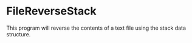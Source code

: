 # FileReverseStack
This program will reverse the contents of a text file using the stack data structure.
